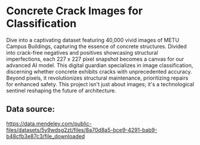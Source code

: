 # Concrete Crack Images for Classification
Dive into a captivating dataset featuring 40,000 vivid images of METU Campus Buildings, capturing the essence of concrete structures. Divided into crack-free negatives and positives showcasing structural imperfections, each 227 x 227 pixel snapshot becomes a canvas for our advanced AI model. This digital guardian specializes in image classification, discerning whether concrete exhibits cracks with unprecedented accuracy. Beyond pixels, it revolutionizes structural maintenance, prioritizing repairs for enhanced safety. This project isn't just about images; it's a technological sentinel reshaping the future of architecture.

## Data source:
https://data.mendeley.com/public-files/datasets/5y9wdsg2zt/files/8a70d8a5-bce9-4291-bab9-b48cfb3e87c3/file_downloaded
